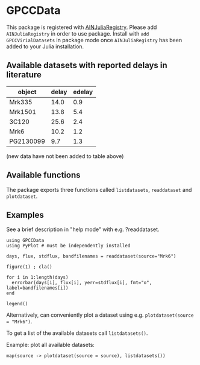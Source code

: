 # GPCCData

This package is registered with [AINJuliaRegistry](https://github.com/HITS-AIN/AINJuliaRegistry).
Please add `AINJuliaRegistry` in order to use package.
Install with `add GPCCVirialDatasets` in package mode once `AINJuliaRegistry` has been added to your Julia installation.

## Available datasets with reported delays in literature

|object   |  delay |  edelay |
| ---     |  ---   |   ---   | 
Mrk335	  |  14.0  |   0.9	 |
Mrk1501   |  13.8  |   5.4   |
3C120     |  25.6  |   2.4   | 
Mrk6      |  10.2  |   1.2   |  
PG2130099 |   9.7  |   1.3   |   


(new data have not been added to table above)

## Available functions

The package exports three functions called `listdatasets`, `readdataset` and `plotdataset`.

## Examples

See a brief description in "help mode" with e.g. ?readdataset.

```
using GPCCData
using PyPlot # must be independently installed

days, flux, stdflux, bandfilenames = readdataset(source="Mrk6")

figure(1) ; cla()

for i in 1:length(days)
  errorbar(days[i], flux[i], yerr=stdflux[i], fmt="o", label=bandfilenames[i])
end

legend()
```

Alternatively, can conveniently plot a dataset using e.g. `plotdataset(source = "Mrk6")`.

To get a  list of the available datasets call `listdatasets()`.

Example: plot all available datasets:
```
map(source -> plotdataset(source = source), listdatasets())
```

